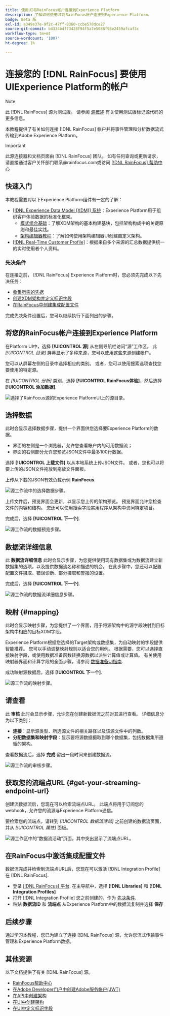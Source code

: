 ```yaml
---
title: 使用UI将RainFocus帐户连接到Experience Platform
description: 了解如何使用UI将RainFocus帐户连接到Experience Platform。
badge: Beta 版
exl-id: a349e37e-9f2c-47ff-8360-ccbe578dce27
source-git-commit: b4334b4f73428f94f5a7e5088f98e2459afcaf3c
workflow-type: tm+mt
source-wordcount: '1007'
ht-degree: 1%

---
```


# 连接您的 [!DNL RainFocus] 要使用UIExperience Platform的帐户

>[!NOTE]
>
>此 [!DNL RainFocus] 源为测试版。 请参阅 [源概述](../../../../home.md#terms-and-conditions) 有关使用测试版标记源代码的更多信息。

本教程提供了有关如何连接 [!DNL RainFocus] 帐户并将事件管理和分析数据流式传输到Adobe Experience Platform。

>[!IMPORTANT]
>
>此源连接器和文档页面由 [!DNL RainFocus] 团队。 如有任何查询或更新请求，请直接通过客户关怀部门联系<span>@rainfocus.com或访问 [[!DNL RainFocus] 帮助中心](https://help.rainfocus.com/hc/en-us)

## 快速入门

本教程需要对以下Experience Platform组件有一定的了解：

* [[!DNL Experience Data Model (XDM)] 系统](../../../../../xdm/home.md)：Experience Platform用于组织客户体验数据的标准化框架。
   * [模式组合基础](../../../../../xdm/schema/composition.md)：了解XDM架构的基本构建基块，包括架构构成中的关键原则和最佳实践。
   * [架构编辑器教程](../../../../../xdm/tutorials/create-schema-ui.md)：了解如何使用架构编辑器UI创建自定义架构。
* [[!DNL Real-Time Customer Profile]](../../../../../profile/home.md)：根据来自多个来源的汇总数据提供统一的实时使用者个人资料。

### 先决条件

在连接之前， [!DNL RainFocus] Experience Platform时，您必须先完成以下先决任务：

* [收集所需的凭据](../../../../connectors/analytics/rainfocus.md#gather-required-credentials)
* [创建XDM架构并定义标识字段](../../../../connectors/analytics/rainfocus.md#create-an-xdm-schema-and-define-the-identity-field)
* [在RainFocus中创建集成配置文件](../../../../connectors/analytics/rainfocus.md#create-an-integration-profile-in-rainfocus)

完成先决条件设置后，您可以继续执行下面列出的步骤。

## 将您的RainFocus帐户连接到Experience Platform

在Platform UI中，选择 **[!UICONTROL 源]** 从左侧导航栏访问“源”工作区。 此 *[!UICONTROL 目录]* 屏幕显示了多种来源，您可以使用这些来源创建帐户。

您可以从屏幕左侧的目录中选择相应的类别。 或者，您可以使用搜索选项查找您要使用的特定源。

在 *[!UICONTROL 分析]* 类别，选择 **[!UICONTROL RainFocus体验]**，然后选择 **[!UICONTROL 添加数据]**.

![选择了RainFocus源的Experience PlatformUI上的源目录。](/help/sources/images/tutorials/create/rainfocus/rainfocus_sources-rf.png)

## 选择数据

此时会显示选择数据步骤，提供一个界面供您选择要Experience Platform的数据。

* 界面的左侧是一个浏览器，允许您查看帐户内的可用数据流；
* 界面的右侧部分允许您预览JSON文件中最多100行数据。

选择 **[!UICONTROL 上载文件]** 以从本地系统上传JSON文件。 或者，您也可以将要上传的JSON文件拖放到拖放文件面板。

上传从下载的JSON有效负载示例 **RainFocus**.

![源工作流中的选择数据步骤。](/help/sources/images/tutorials/create/rainfocus/rainfocus_source-json-upload.png)

上传文件后，预览界面会更新，以显示您上传的架构预览。 预览界面允许您检查文件的内容和结构。 您还可以使用搜索字段实用程序从架构中访问特定项目。

完成后，选择 **[!UICONTROL 下一个]**.

![源工作流的数据预览步骤。](/help/sources/images/tutorials/create/rainfocus/rainfocus_source-json-preview.png)

## 数据流详细信息

此 **数据流详细信息** 此时会显示步骤，为您提供使用现有数据集或为数据流建立新数据集的选项，以及提供数据流名称和描述的机会。 在此步骤中，您还可以配置配置文件摄取、错误诊断、部分摄取和警报的设置。

完成后，选择 **[!UICONTROL 下一个]**.

![源工作流的数据流详细信息步骤。](/help/sources/images/tutorials/create/rainfocus/rainfocus_source-dataflow-setup.png)

## 映射 {#mapping}

此时会显示映射步骤，为您提供了一个界面，用于将源架构中的源字段映射到目标架构中相应的目标XDM字段。

Experience Platform根据您选择的Target架构或数据集，为自动映射的字段提供智能推荐。 您可以手动调整映射规则以适合您的用例。 根据需要，您可以选择直接映射字段，或使用数据准备函数转换源数据以派生计算值或计算值。 有关使用映射器界面和计算字段的全面步骤，请参阅 [数据准备UI指南](../../../../../data-prep/ui/mapping.md).

成功映射源数据后，选择 **[!UICONTROL 下一个]**.

![源工作流的映射步骤。](/help/sources/images/tutorials/create/rainfocus/rainfocus_source-mappings.png)

## 请查看

此 **审核** 此时会显示步骤，允许您在创建新数据流之前对其进行查看。 详细信息分为以下类别：

* **连接**：显示源类型、所选源文件的相关路径以及该源文件中的列数。
* **分配数据集和映射字段**：显示要将源数据摄取到哪个数据集，包括数据集所遵循的架构。

查看数据流后，选择 **完成** 留出一段时间来创建数据流。

![源工作流的审核步骤。](/help/sources/images/tutorials/create/rainfocus/rainfocus_source-compelete.png)

## 获取您的流端点URL {#get-your-streaming-endpoint-url}

创建流数据流后，您现在可以检索流端点URL。 此端点将用于订阅您的webhook，允许您的流源与Experience Platform通信。

要检索您的流端点，请转到 *[!UICONTROL 数据流活动]* 之前创建的数据流页面，并从 *[!UICONTROL 属性]* 面板。

![源工作区中的“数据流活动”页面，其中突出显示了流端点URL。](/help/sources/images/tutorials/create/rainfocus/rainfocus_source-dataflow-api.png)

## 在RainFocus中激活集成配置文件

数据流完成并检索到流端点URL后，您现在可以激活 [!DNL Integration Profile] 在 [!DNL RainFocus].

* 登录 [[!DNL RainFocus] 平台](https://app.rainfocus.com). 在主导航中，选择 **[!DNL Libraries]** 和 **[!DNL Integration Profiles]**
* 打开 [!DNL Integration Profile] 您之前创建的，作为 [先决条件](../../../../connectors/analytics/rainfocus.md#create-an-integration-profile-in-rainfocus).
* 粘贴 **数据流ID** 和 **流端点** 从Experience Platform中的数据流复制并选择 **保存**

## 后续步骤

通过学习本教程，您已为建立了连接 [!DNL RainFocus] 源，允许您流式传输事件管理和Experience Platform数据。

## 其他资源

以下文档提供了有关 [!DNL RainFocus] 源。

* [RainFocus帮助中心](https://help.rainfocus.com/hc/en-us)
* [在Adobe Developer门户中创建Adobe服务帐户(JWT)](https://developer.adobe.com/developer-console/docs/guides/authentication/ServiceAccountIntegration/)
* [在API中创建架构](../../../../../xdm/tutorials/create-schema-api.md)
* [在UI中创建架构](../../../../../xdm/tutorials/create-schema-ui.md)
* [在UI中定义标识字段](https://experienceleague.adobe.com/docs/experience-platform/xdm/ui/fields/identity.html)

